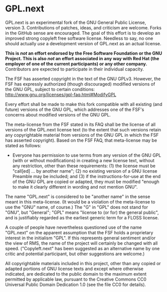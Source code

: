 GPL.next
========

GPL.next is an experimental fork of the GNU General Public License,
version 3. Contributions of patches, ideas, and criticism are
welcome. Forks in the GitHub sense are encouraged. The goal of this
effort is to develop an improved strong copyleft free software
license. Needless to say, no one should actually *use* a development
version of GPL.next as an actual license. 

**This is *not* an effort endorsed by the Free Software Foundation or
the GNU Project. This is also *not* an effort associated in any way
with Red Hat (the employer of one of the current participants) or any
other company.** Contributors are expected to participate in their
individual capacity.

The FSF has asserted copyright in the text of the GNU GPLv3. However,
the FSF has expressly authorized (though discouraged) modified
versions of the GNU GPL, subject to certain conditions:
http://www.gnu.org/licenses/gpl-faq.html#ModifyGPL

Every effort shall be made to make this fork compatible with all
existing (and future) versions of the GNU GPL, which addresses one of
the FSF's concerns about modified versions of the GNU GPL.

The meta-license from the FSF stated in its FAQ shall be the license
of all versions of the GPL.next license text (to the extent that such
versions retain any copyrightable material from versions of the GNU
GPL in which the FSF has asserted copyright). Based on the FSF FAQ,
that meta-license may be stated as follows:

* Everyone has permission to use terms from any version of the GNU GPL
  (with or without modifications) in creating a new license text,
  without any restriction, other than these requirements: (1) the
  license must be "call[ed] ... by another name"; (2) no existing
  version of a GNU license Preamble may be included; and (3) if the
  instructions-for-use at the end of the GNU GPL are copied or
  adapted, they must be modified "enough to make it clearly different
  in wording and not mention GNU".

The name "GPL.next" is considered to be "another name" in the sense
meant in this meta-license. (It would be a violation of the
meta-license to use the "GNU" name, of course.) The "G" in "GPL" does
not stand for "GNU", but "General"; "GPL" means "license to (or for)
the general public", and is justifiably regarded as the earliest
generic term for a FLOSS license.

A couple of people have nevertheless questioned use of the name
"GPL.next" on the apparent assumption that the FSF holds a proprietary
interest in the initialism "GPL". If this represents general sentiment
and/or the view of RMS, the name of the project will certainly be
changed with all speed. ("Copyleft.next" has been suggested as an
alternative name by one critic and potential participant, but other
suggestions are welcome.)

All copyrightable materials included in this project, other than any
copied or adapted portions of GNU license texts and except where
otherwise indicated, are dedicated to the public domain to the maximum
extent permitted by applicable law, pursuant to the Creative Commons
CC0 Universal Public Domain Dedication 1.0 (see the file CC0 for
details).

